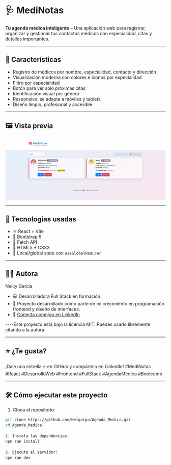# 🩺 MediNotas

**Tu agenda médica inteligente** – Una aplicación web para registrar, organizar y gestionar tus contactos médicos con especialidad, citas y detalles importantes.

---

## 🌟 Características

- Registro de médicos por nombre, especialidad, contacto y dirección
- Visualización moderna con colores e íconos por especialidad
- Filtro por especialidad
- Botón para ver solo próximas citas
- Identificación visual por género
- Responsive: se adapta a móviles y tablets
- Diseño limpio, profesional y accesible

---

## 🖼️ Vista previa

![Captura de MediNotas](./src/assets/img/preview.PNG)

---

## 🚀 Tecnologías usadas

- ⚛️ React + Vite
- 🎨 Bootstrap 5
- 💾 Fetch API
- 🧩 HTML5 + CSS3
- 🎯 Local/global state con `useGlobalReducer`

---



## 👩‍💻 Autora
Nelcy García
- 💻 Desarrolladora Full Stack en formación.
- 📍 Proyecto desarrollado como parte de mi crecimiento en programación frontend y diseño de interfaces.
- 🔗 [Conecta conmigo en LinkedIn](https://www.linkedin.com/in/nelcy-garcia)

----Este proyecto está bajo la licencia MIT. Puedes usarlo libremente citando a la autora.

---

## ⭐ ¿Te gusta?
¡Dale una estrella ⭐ en GitHub y compártelo en LinkedIn!
#MediNotas #React #DesarrolloWeb #Frontend #FullStack #AgendaMédica #Bootcamp

--- 

## 🛠️ Cómo ejecutar este proyecto

1. Clona el repositorio:

```bash
git clone https://github.com/Nelgarpa/Agenda_Medica.git
cd Agenda_Medica

2. Instala las dependencias:
npm run install

3. Ejecuta el servidor:
npm run dev 


